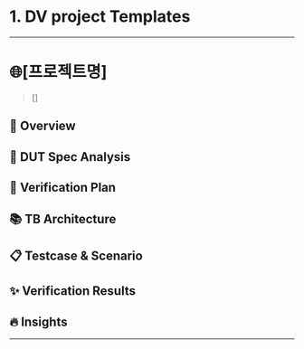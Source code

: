 # 1. DV project Templates

-----------------------
# 🌐[프로젝트명]

> []


## 🔎 Overview

## 📌 DUT Spec Analysis

## 🔁 Verification Plan

## 📚 TB Architecture

## 📋 Testcase & Scenario

## ✨ Verification Results

## 🔥 Insights
--------------------------
